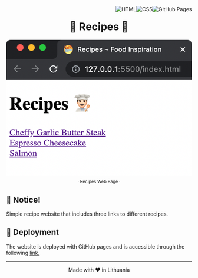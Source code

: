 <a href="https://briansuarezsantiago.github.io/Recipes/">
    <img align="right" src="https://img.shields.io/badge/GitHub%20Pages-black.svg?logo=github&logoColor=white" alt="GitHub Pages">
</a>

<a href="https://developer.mozilla.org/en-US/docs/Web/CSS">
    <img align="right" src="https://img.shields.io/badge/CSS-1572B6.svg?logo=css3&logoColor=white" alt="CSS">
</a>

<a href="https://developer.mozilla.org/en-US/docs/Web/HTML">
    <img align="right" src="https://img.shields.io/badge/HTML-E34F26.svg?logo=html5&logoColor=white" alt="HTML">
</a>

<h1 align="center">🥡 Recipes 🧃</h1>


<p align="center">
    <img src="./assets/Recipes Web Page.png" alt="Recipes Web Page">
    <br>
    <sub>· Recipes Web Page ·</sub>
</p>


## 🚧 Notice!

Simple recipe website that includes three links to different recipes.


## 🚀 Deployment

The website is deployed with GitHub pages and is accessible through the following [link.](https://briansuarezsantiago.github.io/Recipes/)

<hr>
<p align="center">
Made with ♥️ in Lithuania
</p>
